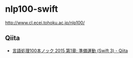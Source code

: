 # nlp100-swift
http://www.cl.ecei.tohoku.ac.jp/nlp100/

## Qiita

- [言語処理100本ノック 2015 第1章: 準備運動 (Swift 3) - Qiita](http://qiita.com/mono0926/items/c4c717cb4aeffaec8d17)
